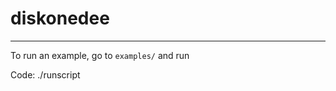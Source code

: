# diskonedee
-----------------------------

To run an example, go to `examples/` and run

Code:
./runscript


